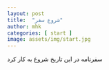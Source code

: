 ```yaml
---
layout: post
title:  "شروع سفر"
author: mhk
categories: [ start ]
image: assets/img/start.jpg
---
```


سفرنامه در این تاریخ شروع به کار کرد